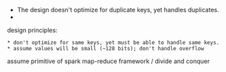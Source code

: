

 * The design doesn't optimize for duplicate keys, yet handles duplicates.
 * 
  design principles:
  
    * don't optimize for same keys, yet must be able to handle same keys.
    * assume values will be small (~128 bits); don't handle overflow 

  assume primitive of spark map-reduce framework / divide and conquer
